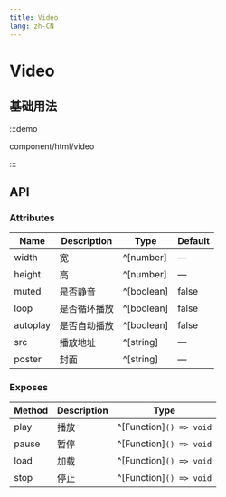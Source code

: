 ```yaml
---
title: Video
lang: zh-CN
---
```


# Video

## 基础用法

:::demo

component/html/video

:::


## API

### Attributes

| Name                           | Description       | Type           | Default |
|--------------------------------| ----------------- |--------------- |---------|
| width                           | 宽                | ^[number]     | —       |
| height                           | 高               | ^[number]     | —       |
| muted                           | 是否静音                  | ^[boolean]     | false       |
| loop                       | 是否循环播放        | ^[boolean]      | false       |
| autoplay                       | 是否自动播放        | ^[boolean]      | false       |
| src                       | 播放地址        | ^[string]      | —       |
| poster                       | 封面        | ^[string]      | —       |


### Exposes

| Method                       | Description                    | Type                                                                          |
|------------------------------|--------------------------------|-------------------------------------------------------------------------------|
| play                      | 播放                         | ^[Function]`() => void` |
| pause                  | 暂停                         | ^[Function]`() => void` |
| load                 | 加载                         | ^[Function]`() => void` |
| stop                     | 停止                         | ^[Function]`() => void` |

